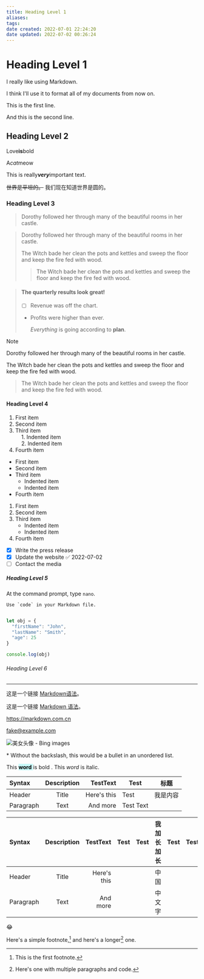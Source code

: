 ```yaml
---
title: Heading Level 1
aliases: 
tags: 
date created: 2022-07-01 22:24:20
date updated: 2022-07-02 00:26:24
---
```


# Heading Level 1

I really like using Markdown.  

I think I'll use it to format all of my documents from now on.

This is the first line.    

And this is the second line.

## Heading Level 2

Love**is**bold

A*cat*meow

This is really***very***important text.

~~世界是平坦的。~~ 我们现在知道世界是圆的。

### Heading Level 3

> Dorothy followed her through many of the beautiful rooms in her castle.

> Dorothy followed her through many of the beautiful rooms in her castle.
>
> The Witch bade her clean the pots and kettles and sweep the floor and keep the fire fed with wood.
>
> > The Witch bade her clean the pots and kettles and sweep the floor and keep the fire fed with wood.

> #### The quarterly results look great!
>
> - [ ] Revenue was off the chart.
>
> - Profits were higher than ever.
>
>   *Everything* is going according to **plan**.

> [!note]
> Dorothy followed her through many of the beautiful rooms in her castle.
>
> The Witch bade her clean the pots and kettles and sweep the floor and keep the fire fed with wood.
>
> > The Witch bade her clean the pots and kettles and sweep the floor and keep the fire fed with wood.

#### Heading Level 4

1. First item  
2. Second item  
3. Third item  
       1. Indented item  
       2. Indented item  
4. Fourth item
- First item  
- Second item  
- Third item  
  - Indented item
  - Indented item
- Fourth item
1. First item
2. Second item
3. Third item
   - Indented item
   - Indented item
4. Fourth item

- [x] Write the press release
- [x] Update the website ✅ 2022-07-02
- [ ] Contact the media

##### Heading Level 5

At the command prompt, type `nano`.

``Use `code` in your Markdown file.``

```javascript

let obj = {
  "firstName": "John",
  "lastName": "Smith",
  "age": 25
}

console.log(obj)

```

###### Heading Level 6

---

这是一个链接 [Markdown语法](https://markdown.com.cn)。

这是一个链接 [Markdown 语法](https://markdown.com.cn "最好的 markdown 教程")。

<https://markdown.com.cn>

<fake@example.com>

![美女头像 - Bing images](https://p.qqan.com/up/2020-8/15985907552872999.jpg)

\* Without the backslash, this would be a bullet in an unordered list.

This <mark style="background: #ABF7F7A6;"> **word** </mark> is bold . This <em> word </em> is italic.

| Syntax    | Description |    TestText | Test      | 标题     |
|:--------- |:-----------:| -----------:| --------- | -------- |
| Header    |    Title    | Here's this | Test      | 我是内容 |
| Paragraph |    Text     |    And more | Test Text |          |

| Syntax    | Description |    TestText | Test | Test | 我加长加长 | Test | Test | Test      |
|:--------- |:-----------:| -----------:| ---- | ---- | ---------- | ---- | ---- | --------- |
| Header    |    Title    | Here's this |      |      | 中国       |      |      | Test      |
| Paragraph |    Text     |    And more |      |      | 中文字     |      |      | Test Text |

:joy:

Here's a simple footnote,[^1] and here's a longer[^2] one.

[^1]: This is the first footnote.
[^2]: Here's one with multiple paragraphs and code.
